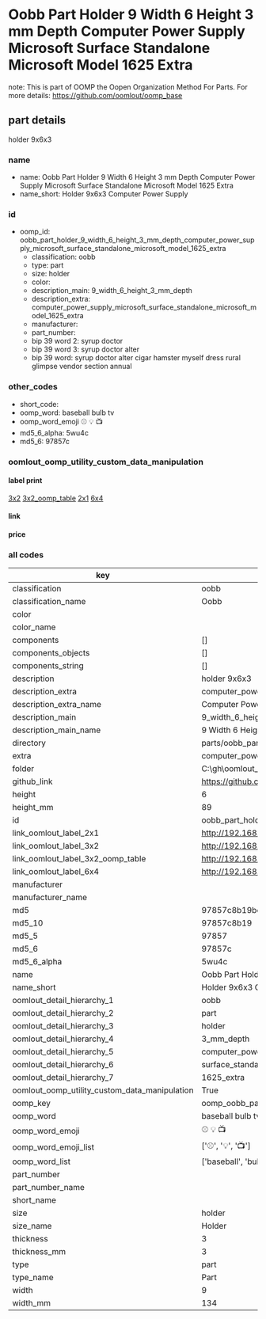 # Oobb Part Holder 9 Width 6 Height 3 mm Depth Computer Power Supply Microsoft Surface Standalone Microsoft Model 1625 Extra  

note: This is part of OOMP the Oopen Organization Method For Parts. For more details: https://github.com/oomlout/oomp_base

##  part details
  



holder 9x6x3



### name
* name: Oobb Part Holder 9 Width 6 Height 3 mm Depth Computer Power Supply Microsoft Surface Standalone Microsoft Model 1625 Extra
* name_short: Holder 9x6x3 Computer Power Supply
### id
* oomp_id: oobb_part_holder_9_width_6_height_3_mm_depth_computer_power_supply_microsoft_surface_standalone_microsoft_model_1625_extra
  * classification: oobb
  * type: part
  * size: holder
  * color: 
  * description_main: 9_width_6_height_3_mm_depth
  * description_extra: computer_power_supply_microsoft_surface_standalone_microsoft_model_1625_extra
  * manufacturer: 
  * part_number: 
  * bip 39 word 2: syrup doctor
  * bip 39 word 3: syrup doctor alter
  * bip 39 word: syrup doctor alter cigar hamster myself dress rural glimpse vendor section annual

### other_codes
* short_code: 
* oomp_word: baseball bulb tv
* oomp_word_emoji :baseball: :bulb: :tv:
* md5_6_alpha: 5wu4c
* md5_6: 97857c






### oomlout_oomp_utility_custom_data_manipulation
#### label print
[3x2](http://192.168.1.245:1112/?label=oomp%205wu4c)
[3x2_oomp_table](http://192.168.1.108:1112/?label=oomp%205wu4c)
[2x1](http://192.168.1.242:1112/?label=oomp%205wu4c)
[6x4](http://192.168.1.55:1112/?label=oomp%205wu4c)    

#### link

                              

#### price







### all codes 
| key | value |  
| --- | --- |  
| classification | oobb |  
| classification_name | Oobb |  
| color |  |  
| color_name |  |  
| components | [] |  
| components_objects | [] |  
| components_string | [] |  
| description | holder 9x6x3 |  
| description_extra | computer_power_supply_microsoft_surface_standalone_microsoft_model_1625_extra |  
| description_extra_name | Computer Power Supply Microsoft Surface Standalone Microsoft Model 1625 Extra |  
| description_main | 9_width_6_height_3_mm_depth |  
| description_main_name | 9 Width 6 Height 3 mm Depth |  
| directory | parts/oobb_part_holder_9_width_6_height_3_mm_depth_computer_power_supply_microsoft_surface_standalone_microsoft_model_1625_extra |  
| extra | computer_power_supply_microsoft_surface_standalone_microsoft_model_1625 |  
| folder | C:\gh\oomlout_oobb_version_4_generated_parts\things\oobb_part_holder_9_width_6_height_3_mm_depth_computer_power_supply_microsoft_surface_standalone_microsoft_model_1625_extra |  
| github_link | https://github.com/oomlout/oomlout_oomp_part_src/tree/main/parts/oobb_part_holder_9_width_6_height_3_mm_depth_computer_power_supply_microsoft_surface_standalone_microsoft_model_1625_extra |  
| height | 6 |  
| height_mm | 89 |  
| id | oobb_part_holder_9_width_6_height_3_mm_depth_computer_power_supply_microsoft_surface_standalone_microsoft_model_1625_extra |  
| link_oomlout_label_2x1 | http://192.168.1.242:1112/?label=oomp%205wu4c |  
| link_oomlout_label_3x2 | http://192.168.1.245:1112/?label=oomp%205wu4c |  
| link_oomlout_label_3x2_oomp_table | http://192.168.1.108:1112/?label=oomp%205wu4c |  
| link_oomlout_label_6x4 | http://192.168.1.55:1112/?label=oomp%205wu4c |  
| manufacturer |  |  
| manufacturer_name |  |  
| md5 | 97857c8b19bd88564934528e0ed016e5 |  
| md5_10 | 97857c8b19 |  
| md5_5 | 97857 |  
| md5_6 | 97857c |  
| md5_6_alpha | 5wu4c |  
| name | Oobb Part Holder 9 Width 6 Height 3 mm Depth Computer Power Supply Microsoft Surface Standalone Microsoft Model 1625 Extra |  
| name_short | Holder 9x6x3 Computer Power Supply |  
| oomlout_detail_hierarchy_1 | oobb |  
| oomlout_detail_hierarchy_2 | part |  
| oomlout_detail_hierarchy_3 | holder |  
| oomlout_detail_hierarchy_4 | 3_mm_depth |  
| oomlout_detail_hierarchy_5 | computer_power_supply_microsoft |  
| oomlout_detail_hierarchy_6 | surface_standalone_microsoft_model |  
| oomlout_detail_hierarchy_7 | 1625_extra |  
| oomlout_oomp_utility_custom_data_manipulation | True |  
| oomp_key | oomp_oobb_part_holder_9_width_6_height_3_mm_depth_computer_power_supply_microsoft_surface_standalone_microsoft_model_1625_extra |  
| oomp_word | baseball bulb tv |  
| oomp_word_emoji | :baseball: :bulb: :tv: |  
| oomp_word_emoji_list | [':baseball:', ':bulb:', ':tv:'] |  
| oomp_word_list | ['baseball', 'bulb', 'tv'] |  
| part_number |  |  
| part_number_name |  |  
| short_name |  |  
| size | holder |  
| size_name | Holder |  
| thickness | 3 |  
| thickness_mm | 3 |  
| type | part |  
| type_name | Part |  
| width | 9 |  
| width_mm | 134 |  
